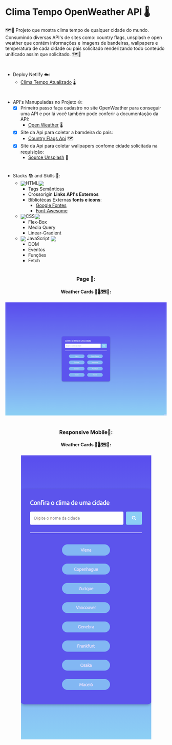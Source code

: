 # Clima Tempo OpenWeather API 🌡️ 

🗺️🧭 Projeto que mostra clima tempo de qualquer cidade do mundo. Consumindo diversas API's de sites como: country flags, unsplash e open weather que contém informações e imagens de bandeiras, wallpapers e temperatura de cada cidade ou pais solicitado renderizando todo conteúdo unificado assim que solicitado. 🗺️🧭
#
* Deploy Netlify ☁️:
  * [Clima Tempo Atualizado](https://climatempo-bn.netlify.app/) 🌡️ 
#

* API's Manupuladas no Projeto 🌐:
    * [x] Primeiro passo faça cadastro no site OpenWeather para conseguir uma API e por lá você também pode conferir a documentação da API:
        * [Open Weather](https://openweathermap.org/) 🌡️ 
    * [x] Site da Api para coletar a bamdeira do país:
      * [Country Flags Api](https://flagsapi.com) 🗺️
    * [x] Site da Api para coletar wallpapers confome cidade solicitada na requisição:
       * [Source Unsplash](https://source.unsplash.com) 🧭    
#

* Stacks 📚 and Skills 🧠:
    * <img align='center' width='30' src="https://cdn.jsdelivr.net/gh/devicons/devicon/icons/html5/html5-original-wordmark.svg" />HTML<img align='center' width='30' src="https://cdn.jsdelivr.net/gh/devicons/devicon/icons/html5/html5-original-wordmark.svg" />
        * Tags Semânticas
        * Crossorigin __**Links API's Externos**__
        * Bibliotécas Externas __**fonts e icons**__:
            * [Google Fontes](https://fonts.googleapis.com)
            * [Font-Awesome](https://cdnjs.cloudflare.com/ajax/libs/font-awesome/6.2.0/css/all.min.css)
    * <img width='30' align='center' src="https://cdn.jsdelivr.net/gh/devicons/devicon/icons/css3/css3-original-wordmark.svg" />CSS<img align='center' width='30' src="https://cdn.jsdelivr.net/gh/devicons/devicon/icons/css3/css3-original-wordmark.svg" />
        * Flex-Box
        * Media Query
        * Linear-Gradient
    * <img width='30' align='center' src="https://cdn.jsdelivr.net/gh/devicons/devicon/icons/javascript/javascript-original.svg" /> JavaScript <img width='30' align='center' src="https://cdn.jsdelivr.net/gh/devicons/devicon/icons/javascript/javascript-original.svg" />
        * DOM
        * Eventos
        * Funções
        * Fetch    
#
<div align='center'>
<h3>Page 📑:</h3>
<h4>Weather Cards 🎴🌡️🗺️🧭:</h3>
<img src="./assets/image/climatempo.gif"/>
</div>

#
<div align='center'>
<h3>Responsive Mobile📲:</h3>
<h4>Weather Cards 🎴🌡️🗺️🧭:</h3>
<img src="./assets/image/climatempomobile.gif"/>
</div>

#
